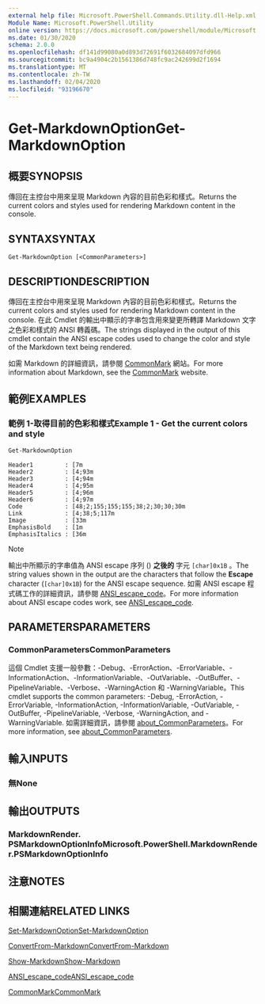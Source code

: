 ```yaml
---
external help file: Microsoft.PowerShell.Commands.Utility.dll-Help.xml
Module Name: Microsoft.PowerShell.Utility
online version: https://docs.microsoft.com/powershell/module/Microsoft.PowerShell.Utility/Get-MarkdownOption?view=powershell-6&WT.mc_id=ps-gethelp
ms.date: 01/30/2020
schema: 2.0.0
ms.openlocfilehash: df141d99080a0d893d72691f6032684097dfd966
ms.sourcegitcommit: bc9a4904c2b1561386d748fc9ac242699d2f1694
ms.translationtype: MT
ms.contentlocale: zh-TW
ms.lasthandoff: 02/04/2020
ms.locfileid: "93196670"
---
```

# <span data-ttu-id="3a93d-101">Get-MarkdownOption</span><span class="sxs-lookup"><span data-stu-id="3a93d-101">Get-MarkdownOption</span></span>

## <span data-ttu-id="3a93d-102">概要</span><span class="sxs-lookup"><span data-stu-id="3a93d-102">SYNOPSIS</span></span>
<span data-ttu-id="3a93d-103">傳回在主控台中用來呈現 Markdown 內容的目前色彩和樣式。</span><span class="sxs-lookup"><span data-stu-id="3a93d-103">Returns the current colors and styles used for rendering Markdown content in the console.</span></span>

## <span data-ttu-id="3a93d-104">SYNTAX</span><span class="sxs-lookup"><span data-stu-id="3a93d-104">SYNTAX</span></span>

```
Get-MarkdownOption [<CommonParameters>]
```

## <span data-ttu-id="3a93d-105">DESCRIPTION</span><span class="sxs-lookup"><span data-stu-id="3a93d-105">DESCRIPTION</span></span>

<span data-ttu-id="3a93d-106">傳回在主控台中用來呈現 Markdown 內容的目前色彩和樣式。</span><span class="sxs-lookup"><span data-stu-id="3a93d-106">Returns the current colors and styles used for rendering Markdown content in the console.</span></span> <span data-ttu-id="3a93d-107">在此 Cmdlet 的輸出中顯示的字串包含用來變更所轉譯 Markdown 文字之色彩和樣式的 ANSI 轉義碼。</span><span class="sxs-lookup"><span data-stu-id="3a93d-107">The strings displayed in the output of this cmdlet contain the ANSI escape codes used to change the color and style of the Markdown text being rendered.</span></span>

<span data-ttu-id="3a93d-108">如需 Markdown 的詳細資訊，請參閱 [CommonMark](https://commonmark.org/) 網站。</span><span class="sxs-lookup"><span data-stu-id="3a93d-108">For more information about Markdown, see the [CommonMark](https://commonmark.org/) website.</span></span>

## <span data-ttu-id="3a93d-109">範例</span><span class="sxs-lookup"><span data-stu-id="3a93d-109">EXAMPLES</span></span>

### <span data-ttu-id="3a93d-110">範例 1-取得目前的色彩和樣式</span><span class="sxs-lookup"><span data-stu-id="3a93d-110">Example 1 - Get the current colors and style</span></span>

```powershell
Get-MarkdownOption
```

```Output
Header1         : [7m
Header2         : [4;93m
Header3         : [4;94m
Header4         : [4;95m
Header5         : [4;96m
Header6         : [4;97m
Code            : [48;2;155;155;155;38;2;30;30;30m
Link            : [4;38;5;117m
Image           : [33m
EmphasisBold    : [1m
EmphasisItalics : [36m
```

> [!NOTE]
> <span data-ttu-id="3a93d-111">輸出中所顯示的字串值為 ANSI escape 序列 () **之後的** 字元 `[char]0x1B` 。</span><span class="sxs-lookup"><span data-stu-id="3a93d-111">The string values shown in the output are the characters that follow the **Escape** character (`[char]0x1B`) for the ANSI escape sequence.</span></span> <span data-ttu-id="3a93d-112">如需 ANSI escape 程式碼工作的詳細資訊，請參閱 [ANSI_escape_code](https://en.wikipedia.org/wiki/ANSI_escape_code)。</span><span class="sxs-lookup"><span data-stu-id="3a93d-112">For more information about ANSI escape codes work, see [ANSI_escape_code](https://en.wikipedia.org/wiki/ANSI_escape_code).</span></span>

## <span data-ttu-id="3a93d-113">PARAMETERS</span><span class="sxs-lookup"><span data-stu-id="3a93d-113">PARAMETERS</span></span>

### <span data-ttu-id="3a93d-114">CommonParameters</span><span class="sxs-lookup"><span data-stu-id="3a93d-114">CommonParameters</span></span>

<span data-ttu-id="3a93d-115">這個 Cmdlet 支援一般參數：-Debug、-ErrorAction、-ErrorVariable、-InformationAction、-InformationVariable、-OutVariable、-OutBuffer、-PipelineVariable、-Verbose、-WarningAction 和 -WarningVariable。</span><span class="sxs-lookup"><span data-stu-id="3a93d-115">This cmdlet supports the common parameters: -Debug, -ErrorAction, -ErrorVariable, -InformationAction, -InformationVariable, -OutVariable, -OutBuffer, -PipelineVariable, -Verbose, -WarningAction, and -WarningVariable.</span></span> <span data-ttu-id="3a93d-116">如需詳細資訊，請參閱 [about_CommonParameters](https://go.microsoft.com/fwlink/?LinkID=113216)。</span><span class="sxs-lookup"><span data-stu-id="3a93d-116">For more information, see [about_CommonParameters](https://go.microsoft.com/fwlink/?LinkID=113216).</span></span>

## <span data-ttu-id="3a93d-117">輸入</span><span class="sxs-lookup"><span data-stu-id="3a93d-117">INPUTS</span></span>

### <span data-ttu-id="3a93d-118">無</span><span class="sxs-lookup"><span data-stu-id="3a93d-118">None</span></span>

## <span data-ttu-id="3a93d-119">輸出</span><span class="sxs-lookup"><span data-stu-id="3a93d-119">OUTPUTS</span></span>

### <span data-ttu-id="3a93d-120">MarkdownRender. PSMarkdownOptionInfo</span><span class="sxs-lookup"><span data-stu-id="3a93d-120">Microsoft.PowerShell.MarkdownRender.PSMarkdownOptionInfo</span></span>

## <span data-ttu-id="3a93d-121">注意</span><span class="sxs-lookup"><span data-stu-id="3a93d-121">NOTES</span></span>

## <span data-ttu-id="3a93d-122">相關連結</span><span class="sxs-lookup"><span data-stu-id="3a93d-122">RELATED LINKS</span></span>

[<span data-ttu-id="3a93d-123">Set-MarkdownOption</span><span class="sxs-lookup"><span data-stu-id="3a93d-123">Set-MarkdownOption</span></span>](Set-MarkdownOption.md)

[<span data-ttu-id="3a93d-124">ConvertFrom-Markdown</span><span class="sxs-lookup"><span data-stu-id="3a93d-124">ConvertFrom-Markdown</span></span>](ConvertFrom-Markdown.md)

[<span data-ttu-id="3a93d-125">Show-Markdown</span><span class="sxs-lookup"><span data-stu-id="3a93d-125">Show-Markdown</span></span>](Show-Markdown.md)

[<span data-ttu-id="3a93d-126">ANSI_escape_code</span><span class="sxs-lookup"><span data-stu-id="3a93d-126">ANSI_escape_code</span></span>](https://en.wikipedia.org/wiki/ANSI_escape_code)

[<span data-ttu-id="3a93d-127">CommonMark</span><span class="sxs-lookup"><span data-stu-id="3a93d-127">CommonMark</span></span>](https://commonmark.org/)
